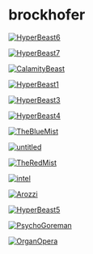 # brockhofer

<a href="HyperBeast6.jpg"><img alt="HyperBeast6" src="HyperBeast6.jpg"></a>

<a href="HyperBeast7.jpg"><img alt="HyperBeast7" src="HyperBeast7.jpg"></a>

<a href="CalamityBeast.jpg"><img alt="CalamityBeast" src="CalamityBeast.jpg"></a>

<a href="HyperBeast1.jpg"><img alt="HyperBeast1" src="HyperBeast1.jpg"></a>

<a href="HyperBeast3.jpg"><img alt="HyperBeast3" src="HyperBeast3.jpg"></a>

<a href="HyperBeast4.jpg"><img alt="HyperBeast4" src="HyperBeast4.jpg"></a>

<a href="TheBlueMist.jpg"><img alt="TheBlueMist" src="TheBlueMist.jpg"></a>

<a href="untitled.jpg"><img alt="untitled" src="untitled.jpg"></a>

<a href="TheRedMist.jpg"><img alt="TheRedMist" src="TheRedMist.jpg"></a>

<a href="intel.jpg"><img alt="intel" src="intel.jpg"></a>

<a href="Arozzi.jpg"><img alt="Arozzi" src="Arozzi.jpg"></a>

<a href="HyperBeast5.jpg"><img alt="HyperBeast5" src="HyperBeast5.jpg"></a>

<a href="PsychoGoreman.jpg"><img alt="PsychoGoreman" src="PsychoGoreman.jpg"></a>

<a href="OrganOpera.jpg"><img alt="OrganOpera" src="OrganOpera.jpg"></a>

